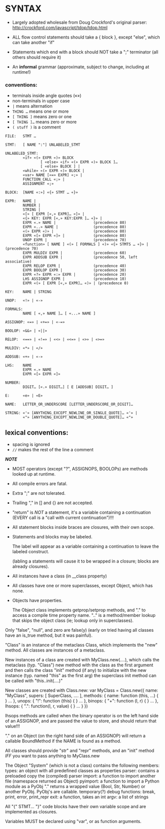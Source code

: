 # SYNTAX

* Largely adopted wholesale from Doug Crockford's original parser:
	http://crockford.com/javascript/tdop/tdop.html

* ALL flow control statements should take a { block },
	except "else", which can take another "if"

* Statements which end with a block should NOT take a ";" terminator
	(all others should require it)

* An **informal** grammar
	(approximate, subject to change, including at runtime!)

### conventions:

* terminals inside angle quotes («»)
* non-terminals in upper case
* `|` means alternation
* `THING …` means one or more
* `[ THING ]` means zero or one
* `[ THING ]…` means zero or more
* `( stuff )` is a comment
	
```
FILE:   STMT …

STMT:	[ NAME ":"] UNLABELED_STMT

UNLABELED_STMT:
        «if» «(» EXPR «)» BLOCK
                [ «else» «if» «(» EXPR «)» BLOCK ]…
                [ «else» BLOCK ] |
        «while» «(» EXPR «)» BLOCK |
        «var» NAME [«=» EXPR] «;» |
        FUNCTION_CALL «;» |
        ASSIGNMENT «;»

BLOCK:	[NAME «:»] «{» STMT … «}»

EXPR:   NAME |
        NUMBER |
        STRING |
        «[» [ EXPR [«,» EXPR]… «]» |
        «{» KEY: EXPR [«,» KEY:EXPR ]… «}» |
        EXPR «.» NAME |                 (precedence 80)
        EXPR «..» NAME |                (precedence 80)
        «(» EXPR «)» |                  (precedence 80)
        EXPR «[» EXPR «]» |             (precedence 80)
        UNOP EXPR |                     (precedence 70)
        «function» [ NAME ] «(» [ FORMALS ] «)» «{» STMTS … «}» | (precedence 70)
        EXPR MULDIV EXPR |              (precedence 60)
        EXPR ADDSUB EXPR |              (precedence 50, left associative)
        EXPR RELOP EXPR |               (precedence 40)
        EXPR BOOLOP EXPR |              (precedence 30)
        EXPR «?» EXPR «:» EXPR |        (precedence 20)
        LHS ASSIGNOP EXPR |             (precedence 10)
        EXPR «(» [ EXPR [«,» EXPR]… «)» | (precedence 0)

KEY:    NAME | STRING

UNOP:   «!» | «-»

FORMALS:
        NAME [ «,» NAME ]… [ «...» NAME ]

ASSIGNOP: «=» | «+=» | «-=»

BOOLOP: «&&» | «||»

RELOP:  «==» | «!=» | «<» | «<=» | «>» | «>=»

MULDIV: «*» | «/»

ADDSUB: «+» | «-»

LHS:    NAME
        EXPR «.» NAME
        EXPR «[» EXPR «]»

NUMBER:
        DIGIT… [«.» DIGIT…] [ E [ADDSUB] DIGIT… ]

E:      «e» | «E»

NAME:   LETTER_OR_UNDERSCORE [LETTER_UNDERSCORE_OR_DIGIT]…

STRING: «'» [ANYTHING_EXCEPT_NEWLINE_OR_SINGLE_QUOTE]… «'» |
        «"» [ANYTHING_EXCEPT_NEWLINE_OR_DOUBLE_QUOTE]… «"»

```

## lexical conventions:

* spacing is ignored
* `//` makes the rest of the line a comment

***NOTE***

* MOST operators (except "?", ASSIGNOPS, BOOLOPs) are methods looked up at runtime.
* All compile errors are fatal.

* Extra ";" are not tolerated.

* Trailing "," in [] and {} are not accepted.

* "return" is *NOT* a statement, it's a variable containing a
	continuation (EVERY call is a "call with current continuation")!!!

* All statement blocks inside braces are closures, with their own scope.

* Statements and blocks may be labeled.

	The label will appear as a variable containing a continuation
	to leave the labeled construct.

	(labling a statements will cause it to be wrapped in a closure;
	 blocks are already closures).

* All instances have a class (in __class property)

* All classes have one or more superclasses, except Object, which has none.

* Objects have properties.

	The Object class implements getprop/setprop
	methods, and "." to access a compile time property name.  ".." is a
	method/member lookup that skips the object class (ie; lookup only in
	superclasses).


Only "false", "null", and zero are false(y)
	(early on tried having all classes have an is_true
	method, but it was painful).

"Class" is an instance of the metaclass Class, which implements the
"new" method.  All classes are instances of a metaclass.

New instances of a class are created with MyClass.new(....),
	which calls the metaclass (typ. "Class") new method with the class
		as the first argument
	and then calls the class "init" method (if any) to initialize
		with the new instance (typ. named "this" as the first arg)
	the superclass init method can be called with "this..init(....)"

New classes are created with Class.new:
    var MyClass =
        Class.new({
            name: "MyClass",
            supers: [ SuperClass, .... ],
            methods: {
                name: function (this, ...) { }
                ...
            },
            unops: {
                "!": function (this) { }
                ...
            },
            binops: {
                "+": function (l, r) { }
                ...
            },
            lhsops: {
                ".": function(l, r, value) { }
                ...
            }
        })

lhsops methods are called when the binary operator is on the left hand side
	of an ASSIGNOP, and are passed the value to store, and should
	return that value!!!

"." on an Object (on the right hand side of an ASSIGNOP)
	will return a callable BoundMethod if the NAME is found as a method.

All classes should provide "str" and "repr" methods, and an "init"
	method *IFF* you want to pass anything to MyClass.new

The Object "System" (which is not a class) contains the following members:
	types: an object with all predefined classes as properties
	parser: contains a preloaded copy the (compiled) parser
	import: a function to import another file (namespace returned as Object)
	pyimport: a function to import a Python module as a PyObj
		"." returns a wrapped value (Bool, Str, Number)
		or another PyObj.  PyObj's are callable.
	temporary(?) debug functions: break, print, error, print_repr
	exit: a function, takes an int
	argv: a list of strings

All "{" STMT... "}" code blocks have their own variable scope
	and are implemented as closures.

Variables MUST be declared using "var", or as function arguments.
